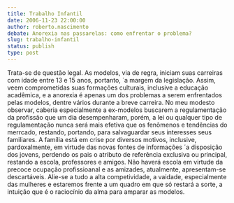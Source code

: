 ```yaml
---
title: Trabalho Infantil
date: 2006-11-23 22:00:00
author: roberto.nascimento
debate: Anorexia nas passarelas: como enfrentar o problema?
slug: trabalho-infantil
status: publish 
type: post
---
```


Trata-se de questão legal. As modelos, via de regra, iniciam suas carreiras com idade entre 13 e 15 anos, portanto, ´a margem da legislação. Assim, veem comprometidas suas formações culturais, inclusive a educação acadêmica, e a anorexia é apenas um dos problemas a serem enfrentados pelas modelos, dentre vários durante a breve carreira. No meu modesto observar, caberia especialmente a ex-modelos buscarem a regulamentação da profissão que um dia desempenharam, porém, a lei ou qualquer tipo de regulamentação nunca será mais efetiva que os fenômenos e tendências do merrcado, restando, portando, para salvaguardar seus interesses seus familiares. A família está em crise por diversos motivos, inclusive, pardoxalmente, em virtude das novas fontes de informações ´a disposição dos jovens, perdendo os pais o atributo de referência exclusiva ou principal, restando a escola, professores e amigos. Não haverá escola em virtude da precoce ocupação profissioanal e as amizades, atualmente, apresentam-se descartáveis. Alie-se a tudo a alta competividade, a vaidade, especialmente das mulheres e estaremos frente a um quadro em que só restará a sorte, a intuição que é o raciocínio da alma para amparar as modelos.
